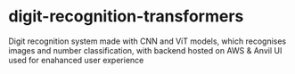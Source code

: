 # digit-recognition-transformers
Digit recognition system made with CNN and ViT models, which recognises images and number classification, with backend hosted on AWS &amp; Anvil UI used for enahanced user experience 

